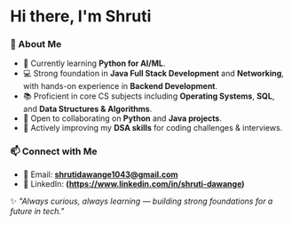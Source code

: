 # Hi there, I'm Shruti  


### 🚀 About Me
- 🌱 Currently learning **Python for AI/ML**.  
- 💻 Strong foundation in **Java Full Stack Development** and **Networking**, with hands-on experience in **Backend Development**.  
- 📚 Proficient in core CS subjects including **Operating Systems**, **SQL**, and **Data Structures & Algorithms**.  
- 👯 Open to collaborating on **Python** and **Java projects**.  
- 🤝 Actively improving my **DSA skills** for coding challenges & interviews.  

### 📫 Connect with Me
- 📧 Email: **shrutidawange1043@gmail.com**  
- 💼 LinkedIn: **(https://www.linkedin.com/in/shruti-dawange)**

✨ *"Always curious, always learning — building strong foundations for a future in tech."*

